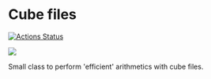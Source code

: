 # Cube files

[![Actions Status](https://github.com/kjappelbaum/cubes/workflows/pythonpackage/badge.svg)](https://github.com/kjappelbaum/cubes/actions)

[![](https://img.shields.io/badge/python-3.4+-blue.svg)](https://www.python.org/download/releases/3.4.0/)  

Small class to perform 'efficient' arithmetics with cube files.
